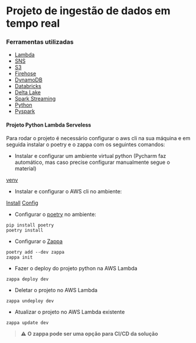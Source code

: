 # Projeto de ingestão de dados em tempo real 

### Ferramentas utilizadas 

- [Lambda](https://aws.amazon.com/pt/lambda/) 
- [SNS](https://aws.amazon.com/pt/sns)
- [S3](https://aws.amazon.com/pt/s3/)
- [Firehose](https://aws.amazon.com/pt/kinesis/data-firehose/)
- [DynamoDB](https://aws.amazon.com/pt/dynamodb)
- [Databricks](https://www.databricks.com/)
- [Delta Lake](https://delta.io/)
- [Spark Streaming](https://spark.apache.org/docs/latest/streaming-programming-guide.html)
- [Python](https://www.python.org/)
- [Pyspark](https://spark.apache.org/docs/latest/api/python/)

#### Projeto Python Lambda Serveless

Para rodar o projeto é necessário configurar o aws cli na sua máquina e em seguida instalar o poetry e o zappa com os seguintes comandos:

- Instalar e configurar um ambiente virtual python (Pycharm faz automático, mas caso precise configurar manualmente segue o material)

[venv](https://realpython.com/python-virtual-environments-a-primer/)

- Instalar e configurar o AWS cli no ambiente:

[Install](https://docs.aws.amazon.com/pt_br/cli/latest/userguide/getting-started-install.html)
[Config](https://docs.aws.amazon.com/pt_br/cli/latest/userguide/cli-configure-quickstart.html)

- Configurar o [poetry](https://python-poetry.org/docs/) no ambiente:
```shell
pip install poetry
poetry install
```
- Configurar o [Zappa](https://github.com/zappa/Zappa)

````shell
poetry add --dev zappa
zappa init
````
- Fazer o deploy do projeto python na AWS Lambda

````shell
zappa deploy dev
````

- Deletar o projeto no AWS Lambda
````shell
zappa undeploy dev
````

- Atualizar o projeto no AWS Lambda existente
````shell
zappa update dev
````
> ⚠️ **O zappa pode ser uma opção para CI/CD da solução**